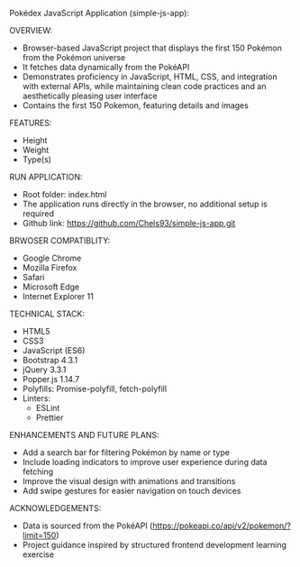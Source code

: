 Pokédex JavaScript Application (simple-js-app):

OVERVIEW:
- Browser-based JavaScript project that displays the first 150 Pokémon from the Pokémon universe 
- It fetches data dynamically from the PokéAPI 
- Demonstrates proficiency in JavaScript, HTML, CSS, and integration with external APIs, while maintaining clean code practices and an aesthetically pleasing user interface
- Contains the first 150 Pokemon, featuring details and images

FEATURES:
- Height
- Weight
- Type(s)

RUN APPLICATION:
- Root folder: index.html 
- The application runs directly in the browser, no additional setup is required
- Github link: https://github.com/Chels93/simple-js-app.git

BRWOSER COMPATIBLITY:
- Google Chrome
- Mozilla Firefox
- Safari
- Microsoft Edge
- Internet Explorer 11

TECHNICAL STACK:
- HTML5
- CSS3
- JavaScript (ES6)
- Bootstrap 4.3.1
- jQuery 3.3.1
- Popper.js 1.14.7
- Polyfills: Promise-polyfill, fetch-polyfill
- Linters: 
    - ESLint
    - Prettier 

ENHANCEMENTS AND FUTURE PLANS:
- Add a search bar for filtering Pokémon by name or type
- Include loading indicators to improve user experience during data fetching
- Improve the visual design with animations and transitions
- Add swipe gestures for easier navigation on touch devices

ACKNOWLEDGEMENTS:
- Data is sourced from the PokéAPI (https://pokeapi.co/api/v2/pokemon/?limit=150)
- Project guidance inspired by structured frontend development learning exercise
